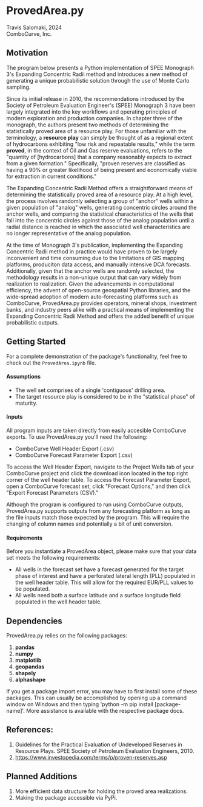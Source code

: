 # <b>ProvedArea.py</b>
Travis Salomaki, 2024<br>
ComboCurve, Inc.

## <b>Motivation</b>
The program below presents a Python implementation of SPEE Monograph 3's Expanding Concentric Radii method and introduces a new method of generating a unique probabilistic solution through the use of Monte Carlo sampling.

Since its initial release in 2010, the recommendations introduced by the Society of Petroleum Evaluation Engineer's (SPEE) Monograph 3 have been largely integrated into the key workflows and operating principles of modern exploration and production companies. In chapter three of the monograph, the authors present two methods of determining the statistically proved area of a resource play. For those unfamiliar with the terminology, a <b>resource play</b> can simply be thought of as a regional extent of hydrocarbons exhibiting "low risk and repeatable results," while the term <b>proved</b>, in the context of Oil and Gas reserve evaluations, refers to the "quantity of [hydrocarbons] that a company reasonably expects to extract from a given formation." Specifically, "proven reserves are classified as having a 90% or greater likelihood of being present and economically viable for extraction in current conditions."

The Expanding Concentric Radii Method offers a straightforward means of determining the statistically proved area of a resource play. At a high level, the process involves randomly selecting a group of "anchor" wells within a given population of "analog" wells, generating concentric circles around the anchor wells, and comparing the statistical characteristics of the wells that fall into the concentric circles against those of the analog population until a radial distance is reached in which the associated well characteristics are no longer representative of the analog population. 

At the time of Monograph 3's publication, implementing the Expanding Concentric Radii method in practice would have proven to be largely inconvenient and time consuming due to the limitations of GIS mapping platforms, produciton data access, and manually intensive DCA forecasts. Additionally, given that the anchor wells are randomly selected, the methodology results in a non-unique output that can vary widely from realization to realization. Given the advancements in computational efficiency, the advent of open-source geospatial Python libraries, and the wide-spread adoption of modern auto-forecasting platforms such as ComboCurve, ProvedArea.py provides operators, mineral shops, investment banks, and industry peers alike with a practical means of implementing the Expanding Concentric Radii Method and offers the added benefit of unique probabilistic outputs. 


## <b>Getting Started</b>

For a complete demonstration of the package's functionality, feel free to check out the `ProvedArea.ipynb` file.

#### **Assumptions**
* The well set comprises of a single 'contiguous' drilling area.
* The target resource play is considered to be in the "statistical phase" of maturity. 

#### **Inputs**

All program inputs are taken directly from easily accesible ComboCurve exports. To use ProvedArea.py you'll need the following:
* ComboCurve Well Header Export (.csv)
* ComboCurve Forecast Parameter Export (.csv)

To access the Well Header Export, navigate to the Project Wells tab of your ComboCurve project and click the download icon located in the top right corner of the well header table. To access the Forecast Parameter Export, open a ComboCurve forecast set, click "Forecast Options," and then click "Export Forecast Parameters (CSV)."

Although the program is configured to run using ComboCurve outputs, ProvedArea.py supports outputs from any forecasting platform as long as the file inputs match those expected by the program. This will require the changing of column names and potentially a bit of unit conversion. 

#### **Requirements**

Before you instantiate a ProvedArea object, please make sure that your data set meets the following requirements:
* All wells in the forecast set have a forecast generated for the target phase of interest and have a perforated lateral length (PLL) populated in the well header table. This will allow for the required EUR/PLL values to be populated. 
* All wells need both a surface latitude and a surface longitude field populated in the well header table. 


## <b>Dependencies</b>

ProvedArea.py relies on the following packages:

1. <b>pandas</b>
1. <b>numpy</b>
1. <b>matplotlib</b>
1. <b>geopandas</b>
1. <b>shapely</b>
1. <b>alphashape</b>

If you get a package import error, you may have to first install some of these packages. This can usually be accomplished by opening up a command window on Windows and then typing 'python -m pip install [package-name]'. More assistance is available with the respective package docs.

## References:
1. Guidelines for the Practical Evaluation of Undeveloped Reserves in Resource Plays. SPEE Society of Petroleum Evaluation Engineers, 2010. 
2. https://www.investopedia.com/terms/p/proven-reserves.asp

## Planned Additions
1. More efficient data structure for holding the proved area realizations.
2. Making the package accessible via PyPi. 

